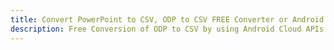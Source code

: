 ---title: Convert PowerPoint to CSV, ODP to CSV FREE Converter or Android SDKdescription: Free Conversion of ODP to CSV by using Android Cloud APIs & SDKs. Also Create, Edit & Render Microsoft Word & OpenOffice documents in the Cloud.---